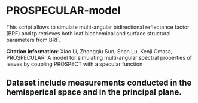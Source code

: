 # PROSPECULAR-model
This script allows to simulate multi-angular bidirectional reflectance factor (BRF) and 
tp retrieves both leaf biochemical and surface structural parameters from BRF.

**Citation information**: Xiao Li, Zhongqiu Sun, Shan Lu, Kenji Omasa, 
PROSPECULAR: A model for simulating multi-angular spectral properties of 
leaves by coupling PROSPECT with a specular function


## Dataset include measurements conducted in the hemisperical space and in the principal plane. 
